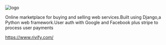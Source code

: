 ![logo](https://user-images.githubusercontent.com/19755484/47321604-471bbe00-d623-11e8-8fbd-624631c5d772.png)

 
Online marketplace for buying and selling web services.Built using Django,a Python web framework.User auth with Google and Facebook plus stripe to process user payments

 https://www.rivify.com/
